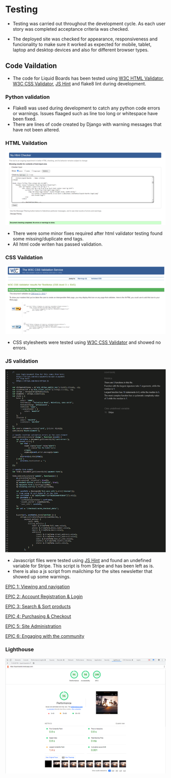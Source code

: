 # Testing
- Testing was carried out throughout the development cycle. As each user story was completed acceptance criteria was checked.

- The deployed site was checked for appearance, responsiveness and funcionality to make sure it worked as expected for mobile, tablet, laptop and desktop devices and also for different browser types.



## Code Vaildation
- The code for Liquid Boards has been tested using [W3C HTML Validator](https://validator.w3.org/), [W3C CSS Validator](https://jigsaw.w3.org/css-validator/), [JS Hint](https://jshint.com//) and flake8 lint during development.


### Python validation
- Flake8 was used during development to catch any python code errors or warnings. Issues flaaged such as line too long or whitespace have been fixed. 
- There are lines of code created by Django with warning messages that have not been altered. 

### HTML Vaildation
![html validation](README/assets/html_validation.png)
- There were some minor fixes required after html validator testing found some missing/duplicate end tags.
- All html code writen has passed validation.

### CSS Vaildation
![css validation](README/assets/css_validation.png)
- CSS stylesheets were tested using [W3C CSS Validator](https://jigsaw.w3.org/css-validator/) and showed no errors.


### JS validation
![JS validation](README/assets/jshint.png)
- Javascript files were tested using [JS Hint](https://jshint.com//) and found an undefined variable for Stripe. This script is from Stripe and has been left as is.
- there is also a js script from mailchimp for the sites newsletter that showed up some warnings.




[EPIC 1: Viewing and navigation](https://github.com/DaveCaulfield/liquid-boards/issues/26)

[EPIC 2: Account Registration & Login](https://github.com/DaveCaulfield/liquid-boards/issues/27)

[EPIC 3: Search & Sort products ](https://github.com/DaveCaulfield/liquid-boards/issues/28)

[EPIC 4: Purchasing & Checkout](https://github.com/DaveCaulfield/liquid-boards/issues/29)

[EPIC 5: Site Administration](https://github.com/DaveCaulfield/liquid-boards/issues/30)

[EPIC 6: Engaging with the community](https://github.com/DaveCaulfield/liquid-boards/issues/32)







### Lighthouse

![Lighthouse](README/assets/lighthouse.png)
